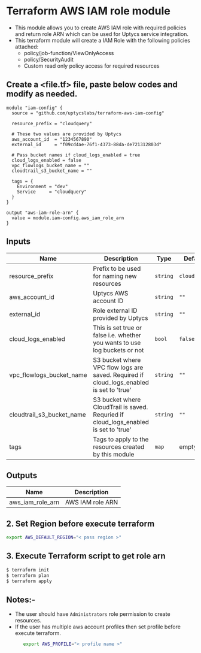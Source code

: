 # Terraform AWS IAM role module

* This module allows you to create AWS IAM role with required policies and return role ARN which can be used for Uptycs service integration.
* This terraform module will create a IAM Role with the following policies attached:
  * policy/job-function/ViewOnlyAccess
  * policy/SecurityAudit
  * Custom read only policy access for required resources

## Create a <file.tf> file, paste below codes and modify as needed.

```
module "iam-config" {
  source = "github.com/uptycslabs/terraform-aws-iam-config"

  resource_prefix = "cloudquery"

  # These two values are provided by Uptycs
  aws_account_id  = "1234567890"
  external_id     = "f09cd4ae-76f1-4373-88da-de721312803d"

  # Pass bucket names if cloud_logs_enabled = true
  cloud_logs_enabled = false
  vpc_flowlogs_bucket_name = ""
  cloudtrail_s3_bucket_name = ""

  tags = {
    Environment = "dev"
    Service     = "cloudquery"
  }
}

output "aws-iam-role-arn" {
  value = module.iam-config.aws_iam_role_arn
}
```

## Inputs

| Name | Description | Type | Default |
| ---- | ----------- | ---- | ------- |
| resource_prefix | Prefix to be used for naming new resources | `string` | `cloudquery`|
| aws_account_id | Uptycs AWS account ID | `string` | `""` |
| external_id | Role external ID provided by Uptycs | `string` | `""` |
| cloud_logs_enabled | This is set true or false i.e. whether you wants to use log buckets or not | `bool` | `false` |
| vpc_flowlogs_bucket_name | S3 bucket where VPC flow logs are saved. Required if cloud_logs_enabled is set to 'true' | `string` | `""` |
| cloudtrail_s3_bucket_name | S3 bucket where CloudTrail is saved. Requried if cloud_logs_enabled is set to 'true' | `string` | `""` |
| tags | Tags to apply to the resources created by this module | `map` | empty |


## Outputs

| Name                    | Description      |
| ----------------------- | ---------------- |
| aws_iam_role_arn        | AWS IAM role ARN |

## 2. Set Region before execute terraform 
```sh
export AWS_DEFAULT_REGION="< pass region >"
```

## 3. Execute Terraform script to get role arn
```sh
$ terraform init
$ terraform plan
$ terraform apply
```

## Notes:-
* The user should have `Administrators` role permission to create resources.
* If the user has multiple aws account profiles then set profile before execute terraform.
   ```sh
      export AWS_PROFILE="< profile name >" 
   ```
